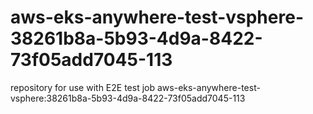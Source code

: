 # aws-eks-anywhere-test-vsphere-38261b8a-5b93-4d9a-8422-73f05add7045-113
repository for use with E2E test job aws-eks-anywhere-test-vsphere:38261b8a-5b93-4d9a-8422-73f05add7045-113
